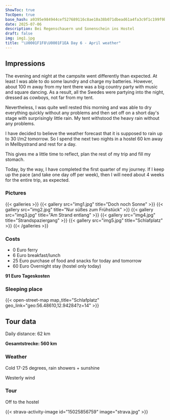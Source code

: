 ```yaml
---
ShowToc: true
TocOpen: true
base_hash: a9395e984944cef527689116c8ae10a38b071dbead61a4fa3c9f1c199f9b1851
date: 2025-07-06
description: Bei Regenschauern und Sonenschein ins Hostel
draft: false
img: img1.jpg
title: "\U0001F1F8\U0001F1EA Day 6 - April weather"
---
```


## Impressions
The evening and night at the campsite went differently than expected. At least I was able to do some laundry and charge my batteries. However, about 100 m away from my tent there was a big country party with music and square dancing. As a result, all the Swedes were partying into the night, dressed as cowboys, not far from my tent.

Nevertheless, I was quite well rested this morning and was able to dry everything quickly without any problems and then set off on a short day's stage with surprisingly little rain. My tent withstood the heavy rain without any problems.

I have decided to believe the weather forecast that it is supposed to rain up to 30 l/m2 tomorrow. So I spend the next two nights in a hostel 60 km away in Mellbystrand and rest for a day.

This gives me a little time to reflect, plan the rest of my trip and fill my stomach.

Today, by the way, I have completed the first quarter of my journey. If I keep up the pace (and take one day off per week), then I will need about 4 weeks for the entire trip, as expected.


### Pictures
{{< galleries >}}
{{< gallery src="img1.jpg" title="Doch noch Sonne" >}}
{{< gallery src="img2.jpg" title="Nur süßes zum Frühstück" >}}
{{< gallery src="img3.jpg" title="Am Strand entlang" >}}
{{< gallery src="img4.jpg" title="Strandspaziergang" >}}
{{< gallery src="img5.jpg" title="Schlafplatz" >}}
{{< /galleries >}}

### Costs
- 0 Euro ferry
- 6 Euro breakfast/lunch
- 25 Euro purchase of food and snacks for today and tomorrow
- 60 Euro Overnight stay (hostel only today)

**91 Euro Tageskosten**

### Sleeping place
{{< open-street-map map_title="Schlafplatz" geo_link="geo:56.48610,12.94284?z=14" >}}

## Tour data
Daily distance: 62 km

**Gesamtstrecke: 560 km**

### Weather
Cold 17-25 degrees, rain showers + sunshine

Westerly wind

### Tour
Off to the hostel

{{< strava-activity-image id="15025856759" image="strava.jpg" >}}